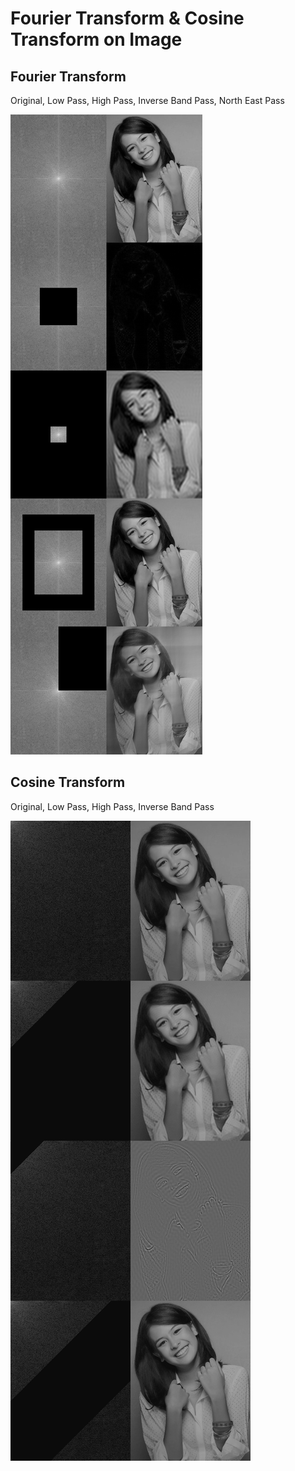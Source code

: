 # Fourier Transform & Cosine Transform on Image

## Fourier Transform

Original, Low Pass, High Pass, Inverse Band Pass, North East Pass

![Image Fourier Transform](image_fourier_transform.png)

## Cosine Transform

Original, Low Pass, High Pass, Inverse Band Pass

![Image Cosine Transform](image_cosine_transform.png)